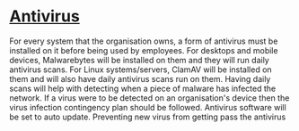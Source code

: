 # <u>**Antivirus**</u>

For every system that the organisation owns, a form of antivirus must be installed on it before being used by employees. For desktops and mobile devices, Malwarebytes will be installed on them and they will run daily antivirus scans. For Linux systems/servers, ClamAV will be installed on them and will also have daily antivirus scans run on them. Having daily scans will help with detecting when a piece of malware has infected the network. If a virus were to be detected on an organisation's device then the virus infection contingency plan should be followed. Antivirus software will be set to auto update. Preventing new virus from getting pass the antivirus
